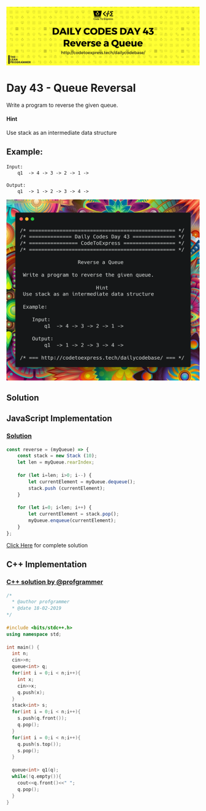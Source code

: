 ![cover](./cover.png)

# Day 43 - Queue Reversal

Write a program to reverse the given queue.

#### Hint

Use stack as an intermediate data structure

## Example:

```
Input:
    q1  -> 4 -> 3 -> 2 -> 1 ->

Output:
    q1  -> 1 -> 2 -> 3 -> 4 ->
```

![ques](./ques.png)

## Solution

## JavaScript Implementation

### [Solution](./JavaScript/queueReversal.js)

```js
const reverse = (myQueue) => {
    const stack = new Stack (10);
    let len = myQueue.rearIndex;

    for (let i=len; i>0; i--) {
        let currentElement = myQueue.dequeue();
        stack.push (currentElement);
    }

    for (let i=0; i<len; i++) {
        let currentElement = stack.pop();
        myQueue.enqueue(currentElement);
    }
};
```

[Click Here](./JavaScript/queueReversal.js) for complete solution

## C++ Implementation

### [C++ solution by @profgrammer](./C++/profgrammer_qreverse.cpp)

```cpp
/*
  * @author profgrammer
  * @date 18-02-2019
*/

#include <bits/stdc++.h>
using namespace std;

int main() {
  int n;
  cin>>n;
  queue<int> q;
  for(int i = 0;i < n;i++){
    int x;
    cin>>x;
    q.push(x);
  }
  stack<int> s;
  for(int i = 0;i < n;i++){
    s.push(q.front());
    q.pop();
  }
  for(int i = 0;i < n;i++){
    q.push(s.top());
    s.pop();
  }

  queue<int> q1(q);
  while(!q.empty()){
    cout<<q.front()<<" ";
    q.pop();
  }
}
```
